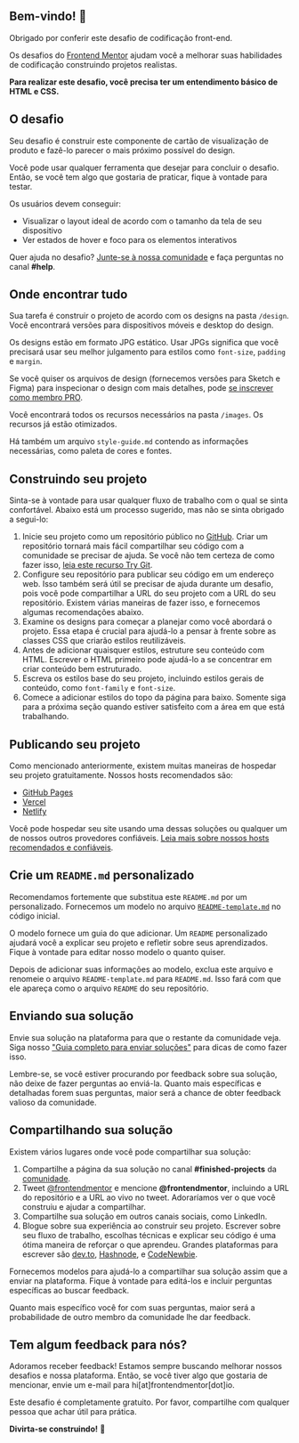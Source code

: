 ## Bem-vindo! 👋

Obrigado por conferir este desafio de codificação front-end.

Os desafios do [Frontend Mentor](https://www.frontendmentor.io) ajudam você a melhorar suas habilidades de codificação construindo projetos realistas.

**Para realizar este desafio, você precisa ter um entendimento básico de HTML e CSS.**

## O desafio

Seu desafio é construir este componente de cartão de visualização de produto e fazê-lo parecer o mais próximo possível do design.

Você pode usar qualquer ferramenta que desejar para concluir o desafio. Então, se você tem algo que gostaria de praticar, fique à vontade para testar.

Os usuários devem conseguir:

- Visualizar o layout ideal de acordo com o tamanho da tela de seu dispositivo
- Ver estados de hover e foco para os elementos interativos

Quer ajuda no desafio? [Junte-se à nossa comunidade](https://www.frontendmentor.io/community) e faça perguntas no canal **#help**.

## Onde encontrar tudo

Sua tarefa é construir o projeto de acordo com os designs na pasta `/design`. Você encontrará versões para dispositivos móveis e desktop do design.

Os designs estão em formato JPG estático. Usar JPGs significa que você precisará usar seu melhor julgamento para estilos como `font-size`, `padding` e `margin`.

Se você quiser os arquivos de design (fornecemos versões para Sketch e Figma) para inspecionar o design com mais detalhes, pode [se inscrever como membro PRO](https://www.frontendmentor.io/pro).

Você encontrará todos os recursos necessários na pasta `/images`. Os recursos já estão otimizados.

Há também um arquivo `style-guide.md` contendo as informações necessárias, como paleta de cores e fontes.

## Construindo seu projeto

Sinta-se à vontade para usar qualquer fluxo de trabalho com o qual se sinta confortável. Abaixo está um processo sugerido, mas não se sinta obrigado a segui-lo:

1. Inicie seu projeto como um repositório público no [GitHub](https://github.com/). Criar um repositório tornará mais fácil compartilhar seu código com a comunidade se precisar de ajuda. Se você não tem certeza de como fazer isso, [leia este recurso Try Git](https://try.github.io/).
2. Configure seu repositório para publicar seu código em um endereço web. Isso também será útil se precisar de ajuda durante um desafio, pois você pode compartilhar a URL do seu projeto com a URL do seu repositório. Existem várias maneiras de fazer isso, e fornecemos algumas recomendações abaixo.
3. Examine os designs para começar a planejar como você abordará o projeto. Essa etapa é crucial para ajudá-lo a pensar à frente sobre as classes CSS que criarão estilos reutilizáveis.
4. Antes de adicionar quaisquer estilos, estruture seu conteúdo com HTML. Escrever o HTML primeiro pode ajudá-lo a se concentrar em criar conteúdo bem estruturado.
5. Escreva os estilos base do seu projeto, incluindo estilos gerais de conteúdo, como `font-family` e `font-size`.
6. Comece a adicionar estilos do topo da página para baixo. Somente siga para a próxima seção quando estiver satisfeito com a área em que está trabalhando.

## Publicando seu projeto

Como mencionado anteriormente, existem muitas maneiras de hospedar seu projeto gratuitamente. Nossos hosts recomendados são:

- [GitHub Pages](https://pages.github.com/)
- [Vercel](https://vercel.com/)
- [Netlify](https://www.netlify.com/)

Você pode hospedar seu site usando uma dessas soluções ou qualquer um de nossos outros provedores confiáveis. [Leia mais sobre nossos hosts recomendados e confiáveis](https://medium.com/frontend-mentor/frontend-mentor-trusted-hosting-providers-bf000dfebe).

## Crie um `README.md` personalizado

Recomendamos fortemente que substitua este `README.md` por um personalizado. Fornecemos um modelo no arquivo [`README-template.md`](./README-template.md) no código inicial.

O modelo fornece um guia do que adicionar. Um `README` personalizado ajudará você a explicar seu projeto e refletir sobre seus aprendizados. Fique à vontade para editar nosso modelo o quanto quiser.

Depois de adicionar suas informações ao modelo, exclua este arquivo e renomeie o arquivo `README-template.md` para `README.md`. Isso fará com que ele apareça como o arquivo `README` do seu repositório.

## Enviando sua solução

Envie sua solução na plataforma para que o restante da comunidade veja. Siga nosso ["Guia completo para enviar soluções"](https://medium.com/frontend-mentor/a-complete-guide-to-submitting-solutions-on-frontend-mentor-ac6384162248) para dicas de como fazer isso.

Lembre-se, se você estiver procurando por feedback sobre sua solução, não deixe de fazer perguntas ao enviá-la. Quanto mais específicas e detalhadas forem suas perguntas, maior será a chance de obter feedback valioso da comunidade.

## Compartilhando sua solução

Existem vários lugares onde você pode compartilhar sua solução:

1. Compartilhe a página da sua solução no canal **#finished-projects** da [comunidade](https://www.frontendmentor.io/community). 
2. Tweet [@frontendmentor](https://twitter.com/frontendmentor) e mencione **@frontendmentor**, incluindo a URL do repositório e a URL ao vivo no tweet. Adoraríamos ver o que você construiu e ajudar a compartilhar.
3. Compartilhe sua solução em outros canais sociais, como LinkedIn.
4. Blogue sobre sua experiência ao construir seu projeto. Escrever sobre seu fluxo de trabalho, escolhas técnicas e explicar seu código é uma ótima maneira de reforçar o que aprendeu. Grandes plataformas para escrever são [dev.to](https://dev.to/), [Hashnode](https://hashnode.com/), e [CodeNewbie](https://community.codenewbie.org/).

Fornecemos modelos para ajudá-lo a compartilhar sua solução assim que a enviar na plataforma. Fique à vontade para editá-los e incluir perguntas específicas ao buscar feedback.

Quanto mais específico você for com suas perguntas, maior será a probabilidade de outro membro da comunidade lhe dar feedback.

## Tem algum feedback para nós?

Adoramos receber feedback! Estamos sempre buscando melhorar nossos desafios e nossa plataforma. Então, se você tiver algo que gostaria de mencionar, envie um e-mail para hi[at]frontendmentor[dot]io.

Este desafio é completamente gratuito. Por favor, compartilhe com qualquer pessoa que achar útil para prática.

**Divirta-se construindo!** 🚀